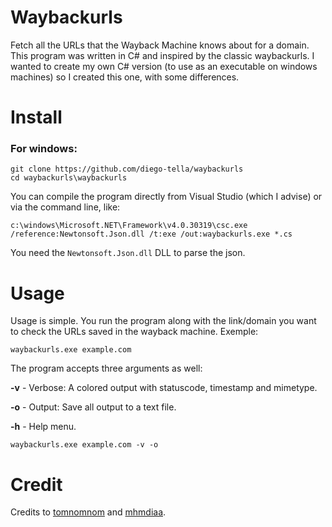 # Waybackurls
Fetch all the URLs that the Wayback Machine knows about for a domain. This program was written in C# and inspired by the classic waybackurls. I wanted to create my own C# version (to use as an executable on windows machines) so I created this one, with some differences. 

# Install
<h3>For windows:</h3>

```
git clone https://github.com/diego-tella/waybackurls
cd waybackurls\waybackurls
```
You can compile the program directly from Visual Studio (which I advise) or via the command line, like:
```
c:\windows\Microsoft.NET\Framework\v4.0.30319\csc.exe /reference:Newtonsoft.Json.dll /t:exe /out:waybackurls.exe *.cs
```
You need the `Newtonsoft.Json.dll` DLL to parse the json.

# Usage
Usage is simple. You run the program along with the link/domain you want to check the URLs saved in the wayback machine.
Exemple:
```
waybackurls.exe example.com
```
The program accepts three arguments as well:

<b>-v</b> - Verbose: A colored output with statuscode, timestamp and mimetype.

<b>-o</b> - Output: Save all output to a text file.

<b>-h</b> - Help menu.

```
waybackurls.exe example.com -v -o
```

# Credit
Credits to <a href="https://github.com/tomnomnom/waybackurls">tomnomnom</a> and <a href="https://gist.github.com/mhmdiaa/adf6bff70142e5091792841d4b372050">mhmdiaa</a>.
